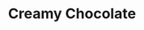 ---
language: id
layout: product-item
title: Creamy Chocolate
description: Description in &amp; Creamy Chocolate
keyword: keyword in Creamy Chocolate
image: /images/LEDGE-STONE-Creamy-Chocolate.jpg
sub-title: Creamy Chocolate
article-1: Height &#58; 6″<br>Length &#58; 24″ <br>Thickness &#58; 3/8″<br>Panel &#58; Interlocking with 2″ random pieces <br>Horizontal &#58; 2″ x Random<br>Vertical &#58; 2″ x 2″ x Random<br>Color &#58; Chocolate color with small percentage of cream color
title-right: Creamy Chocolate
article-right: Creamy Chocolate
title-2: Creamy Chocolate
article-2: Creamy Chocolate
article-3: Creamy Chocolate
alt-slide1: Creamy Chocolate
alt-slide2: Creamy Chocolate
alt-slide3: Creamy Chocolate
slide1: /images/LEDGE-STONE-Creamy-Chocolate.jpg
slide2: /images/LEDGE-STONE-Creamy-Chocolate.jpg
slide3: /images/LEDGE-STONE-Creamy-Chocolate.jpg
---
